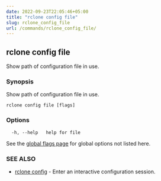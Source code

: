 ```yaml
---
date: 2022-09-23T22:05:46+05:00
title: "rclone config file"
slug: rclone_config_file
url: /commands/rclone_config_file/
---
```

## rclone config file

Show path of configuration file in use.

### Synopsis

Show path of configuration file in use.

```
rclone config file [flags]
```

### Options

```
  -h, --help   help for file
```

See the [global flags page](/flags/) for global options not listed here.

### SEE ALSO

* [rclone config](/commands/rclone_config/)	 - Enter an interactive configuration session.


